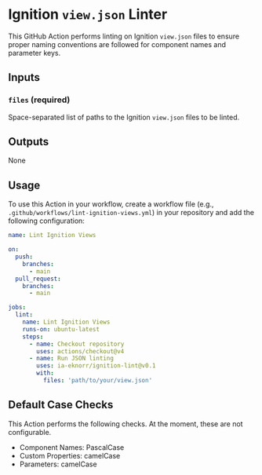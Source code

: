 # Ignition `view.json` Linter

This GitHub Action performs linting on Ignition `view.json` files to ensure proper naming conventions are followed for component names and parameter keys.

## Inputs

### `files` (required)

Space-separated list of paths to the Ignition `view.json` files to be linted.

## Outputs

None

## Usage

To use this Action in your workflow, create a workflow file (e.g., `.github/workflows/lint-ignition-views.yml`) in your repository and add the following configuration:

```yaml
name: Lint Ignition Views

on:
  push:
    branches:
      - main
  pull_request:
    branches:
      - main

jobs:
  lint:
    name: Lint Ignition Views
    runs-on: ubuntu-latest
    steps:
      - name: Checkout repository
        uses: actions/checkout@v4
      - name: Run JSON linting
        uses: ia-eknorr/ignition-lint@v0.1
        with:
          files: 'path/to/your/view.json'
```

## Default Case Checks

This Action performs the following checks. At the moment, these are not configurable.

* Component Names: PascalCase
* Custom Properties: camelCase
* Parameters: camelCase
